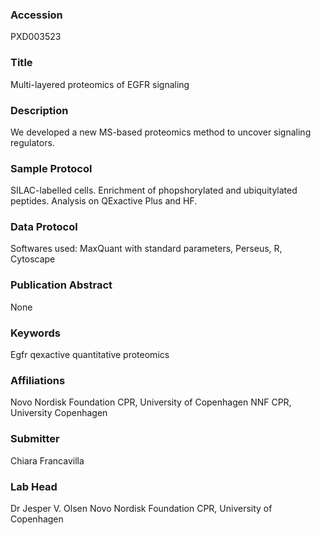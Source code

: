 ### Accession
PXD003523

### Title
Multi-layered proteomics of EGFR signaling

### Description
We developed a new MS-based proteomics method to uncover signaling regulators.

### Sample Protocol
SILAC-labelled cells. Enrichment of phopshorylated and ubiquitylated peptides. Analysis on QExactive Plus and HF.

### Data Protocol
Softwares used: MaxQuant with standard parameters, Perseus, R, Cytoscape

### Publication Abstract
None

### Keywords
Egfr qexactive quantitative proteomics

### Affiliations
Novo Nordisk Foundation CPR, University of Copenhagen
NNF CPR, University Copenhagen

### Submitter
Chiara Francavilla

### Lab Head
Dr Jesper V. Olsen
Novo Nordisk Foundation CPR, University of Copenhagen


